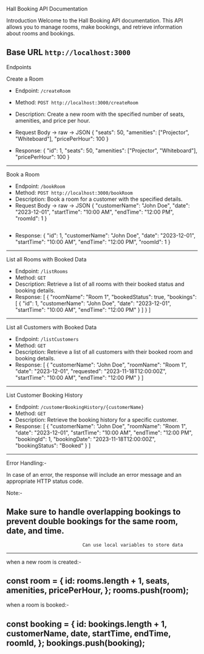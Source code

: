 Hall Booking API Documentation

Introduction
Welcome to the Hall Booking API documentation. This API allows you to manage rooms, 
make bookings, and retrieve information about rooms and bookings.

Base URL `http://localhost:3000`
--------------------------------------------------------------------------------------------------------
Endpoints

Create a Room
- Endpoint: `/createRoom`
- Method: `POST http://localhost:3000/createRoom`
- Description: Create a new room with the specified number of seats, amenities, and price per hour.
- Request Body -> raw -> JSON
  {
    "seats": 50,
    "amenities": ["Projector", "Whiteboard"],
    "pricePerHour": 100
  }

- Response:
  {
    "id": 1,
    "seats": 50,
    "amenities": ["Projector", "Whiteboard"],
    "pricePerHour": 100
  }
--------------------------------------------------------------------------------------------------------  

Book a Room
- Endpoint: `/bookRoom`
- Method: `POST http://localhost:3000/bookRoom`
- Description: Book a room for a customer with the specified details.
- Request Body -> raw -> JSON
  {
    "customerName": "John Doe",
    "date": "2023-12-01",
    "startTime": "10:00 AM",
    "endTime": "12:00 PM",
    "roomId": 1
  }
  ```
- Response:
  {
    "id": 1,
    "customerName": "John Doe",
    "date": "2023-12-01",
    "startTime": "10:00 AM",
    "endTime": "12:00 PM",
    "roomId": 1
  }
--------------------------------------------------------------------------------------------------------

List all Rooms with Booked Data
- Endpoint: `/listRooms`
- Method: `GET`
- Description: Retrieve a list of all rooms with their booked status and booking details.
- Response:
  [
    {
      "roomName": "Room 1",
      "bookedStatus": true,
      "bookings": [
        {
          "id": 1,
          "customerName": "John Doe",
          "date": "2023-12-01",
          "startTime": "10:00 AM",
          "endTime": "12:00 PM"
        }
      ]
    }
  ]
--------------------------------------------------------------------------------------------------------  

List all Customers with Booked Data
- Endpoint: `/listCustomers`
- Method: `GET`
- Description: Retrieve a list of all customers with their booked room and booking details.
- Response:
  [
    {
      "customerName": "John Doe",
      "roomName": "Room 1",
      "date": "2023-12-01",
      "requested": "2023-11-18T12:00:00Z",
      "startTime": "10:00 AM",
      "endTime": "12:00 PM"
    }
  ]
--------------------------------------------------------------------------------------------------------  

List Customer Booking History
- Endpoint: `/customerBookingHistory/{customerName}`
- Method: `GET`
- Description: Retrieve the booking history for a specific customer.
- Response:
  [
    {
      "customerName": "John Doe",
      "roomName": "Room 1",
      "date": "2023-12-01",
      "startTime": "10:00 AM",
      "endTime": "12:00 PM",
      "bookingId": 1,
      "bookingDate": "2023-11-18T12:00:00Z",
      "bookingStatus": "Booked"
    }
  ]
------------------------------------------------------------------------------------------------------------------
Error Handling:-

In case of an error, the response will include an error message and an appropriate HTTP status code.

Note:-

Make sure to handle overlapping bookings to prevent double bookings for the same room, date, and time.
------------------------------------------------------------------------------------------------------------------
                                Can use local variables to store data
------------------------------------------------------------------------------------------------------------------
when a new room is created:-

const room = {
  id: rooms.length + 1,
  seats,
  amenities,
  pricePerHour,
};
rooms.push(room);
------------------------------------------------------------------------------------------------------------------
when a room is booked:-

const booking = {
  id: bookings.length + 1,
  customerName,
  date,
  startTime,
  endTime,
  roomId,
};
bookings.push(booking);
------------------------------------------------------------------------------------------------------------------